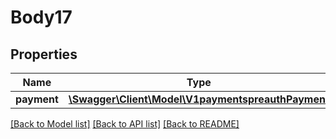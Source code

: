 # Body17

## Properties
Name | Type | Description | Notes
------------ | ------------- | ------------- | -------------
**payment** | [**\Swagger\Client\Model\V1paymentspreauthPayment**](V1paymentspreauthPayment.md) |  | [optional] 

[[Back to Model list]](../../README.md#documentation-for-models) [[Back to API list]](../../README.md#documentation-for-api-endpoints) [[Back to README]](../../README.md)

